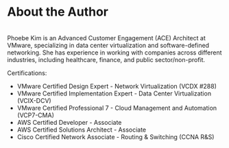 # About the Author


<br>
Phoebe Kim is an Advanced Customer Engagement (ACE) Architect at VMware, specializing in data center virtualization and software-defined networking. She has experience in working with companies across different industries, including healthcare, finance, and public sector/non-profit. 


Certifications:
* VMware Certified Design Expert - Network Virtualization (VCDX #288)
* VMware Certified Implementation Expert - Data Center Virtualization (VCIX-DCV)
* VMware Certified Professional 7 - Cloud Management and Automation (VCP7-CMA)
* AWS Certified Developer - Associate
* AWS Certified Solutions Architect - Associate
* Cisco Certified Network Associate - Routing & Switching (CCNA R&S)


